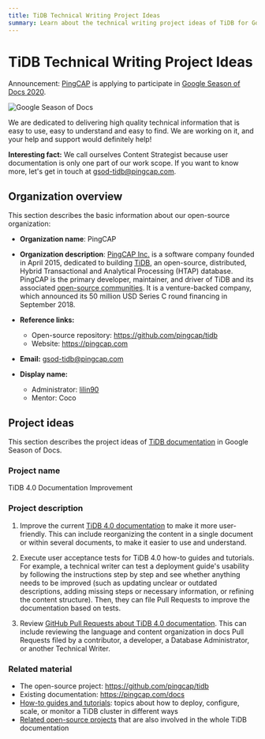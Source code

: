 ```yaml
---
title: TiDB Technical Writing Project Ideas
summary: Learn about the technical writing project ideas of TiDB for Google Season of Docs 2020.
---
```


# TiDB Technical Writing Project Ideas

Announcement: [PingCAP](https://pingcap.com) is applying to participate in [Google Season of Docs 2020](https://developers.google.com/season-of-docs).

![Google Season of Docs](https://download.pingcap.com/images/docs/season-of-docs.png)

We are dedicated to delivering high quality technical information that is easy to use, easy to understand and easy to find. We are working on it, and your help and support would definitely help!

**Interesting fact:** We call ourselves Content Strategist because user documentation is only one part of our work scope. If you want to know more, let's get in touch at [gsod-tidb@pingcap.com](mailto:gsod-tidb@pingcap.com).

## Organization overview

This section describes the basic information about our open-source organization:

- **Organization name**: PingCAP

- **Organization description**: [PingCAP Inc.](https://pingcap.com/about/) is a software company founded in April 2015, dedicated to building [TiDB](https://github.com/pingcap/tidb), an open-source, distributed, Hybrid Transactional and Analytical Processing (HTAP) database. PingCAP is the primary developer, maintainer, and driver of TiDB and its associated [open-source communities](https://github.com/pingcap/community). It is a venture-backed company, which announced its 50 million USD Series C round financing in September 2018.

- **Reference links:**

    - Open-source repository: <https://github.com/pingcap/tidb>
    - Website: <https://pingcap.com>

- **Email:** [gsod-tidb@pingcap.com](mailto:gsod-tidb@pingcap.com)

- **Display name:**

    - Administrator: [lilin90](https://github.com/lilin90)
    - Mentor: Coco

## Project ideas

This section describes the project ideas of [TiDB documentation](https://pingcap.com/docs) in Google Season of Docs.

### Project name

TiDB 4.0 Documentation Improvement

### Project description

1. Improve the current [TiDB 4.0 documentation](https://pingcap.com/docs/v4.0/) to make it more user-friendly. This can include reorganizing the content in a single document or within several documents, to make it easier to use and understand.

2. Execute user acceptance tests for TiDB 4.0 how-to guides and tutorials. For example, a technical writer can test a deployment guide's usability by following the instructions step by step and see whether anything needs to be improved (such as updating unclear or outdated descriptions, adding missing steps or necessary information, or refining the content structure). Then, they can file Pull Requests to improve the documentation based on tests.

3. Review [GitHub Pull Requests about TiDB 4.0 documentation](https://github.com/pingcap/docs/pulls). This can include reviewing the language and content organization in docs Pull Requests filed by a contributor, a developer, a Database Administrator, or another Technical Writer.

### Related material

- The open-source project: <https://github.com/pingcap/tidb>
- Existing documentation: <https://pingcap.com/docs>
- [How-to guides and tutorials](https://docs.pingcap.com/tidb/v4.0/production-deployment-using-tiup): topics about how to deploy, configure, scale, or monitor a TiDB cluster in different ways
- [Related open-source projects](https://github.com/pingcap/community/blob/master/special-interest-groups/sig-docs/README.md) that are also involved in the whole TiDB documentation
